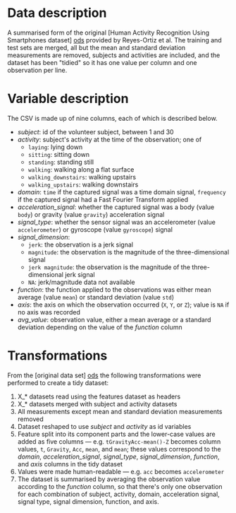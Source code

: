 # Data description

A summarised form of the original [Human Activity Recognition Using Smartphones dataset] [ods] provided by Reyes-Ortiz et al.  The training and test sets are merged, all but the mean and standard deviation measurements are removed, subjects and activities are included, and the dataset has been "tidied" so it has one value per column and one observation per line.

# Variable description

The CSV is made up of nine columns, each of which is described below.

* *subject*: id of the volunteer subject, between 1 and 30
* *activity*: subject's activity at the time of the observation; one of
    - `laying`: lying down
    - `sitting`: sitting down
    - `standing`: standing still
    - `walking`: walking along a flat surface
    - `walking_downstairs`: walking upstairs
    - `walking_upstairs`: walking downstairs
* *domain*: `time` if the captured signal was a time domain signal, `frequency` if the captured signal had a Fast Fourier Transform applied
* *acceleration_signal*: whether the captured signal was a body (value `body`) or gravity (value `gravity`) acceleration signal
* *signal_type*: whether the sensor signal was an accelerometer (value `accelerometer`) or gyroscope (value `gyroscope`) signal
* *signal_dimension*:
    - `jerk`: the observation is a jerk signal
    - `magnitude`: the observation is the magnitude of the three-dimensional signal
    - `jerk magnitude`: the observation is the magnitude of the three-dimensional jerk signal
    - `NA`: jerk/magnitude data not available
* *function*: the function applied to the observations was either mean average (value `mean`) or standard deviation (value `std`)
* *axis*: the axis on which the observation occurred (`X`, `Y`, or `Z`); value is `NA` if no axis was recorded
* *avg_value*: observation value, either a mean average or a standard deviation depending on the value of the *function* column

# Transformations

From the [original data set] [ods] the following transformations were performed to create a tidy dataset:

1. X_* datasets read using the features dataset as headers
2. X_* datasets merged with subject and activity datasets
3. All measurements except mean and standard deviation measurements removed
4. Dataset reshaped to use *subject* and *activity* as id variables
5. Feature split into its component parts and the lower-case values are added as five columns — e.g. `tGravityAcc-mean()-Z` becomes column values, `t`, `Gravity`, `Acc`, `mean`, and `mean`; these values correspond to the *domain*, *acceleration_signal*, *signal_type*, *signal_dimension*, *function*, and *axis* columns in the tidy dataset
6. Values were made human-readable — e.g. `acc` becomes `accelerometer`
7. The dataset is summarised by averaging the observation value according to the *function* column, so that there's only one observation for each combination of subject, activity, domain, acceleration signal, signal type, signal dimension, function, and axis.


[ods]: https://d396qusza40orc.cloudfront.net/getdata/projectfiles/UCI%20HAR%20Dataset.zip
